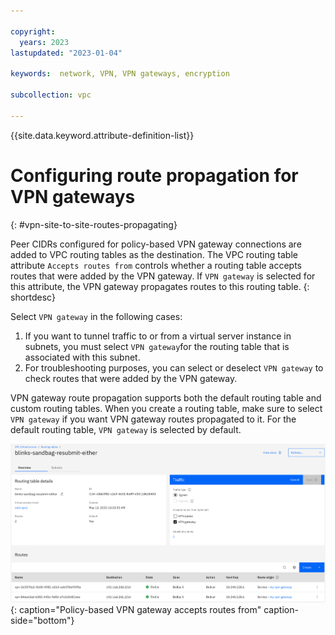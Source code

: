 ```yaml
---

copyright:
  years: 2023
lastupdated: "2023-01-04"

keywords:  network, VPN, VPN gateways, encryption

subcollection: vpc

---
```


{{site.data.keyword.attribute-definition-list}}

# Configuring route propagation for VPN gateways
{: #vpn-site-to-site-routes-propagating}  

Peer CIDRs configured for policy-based VPN gateway connections are added to VPC routing tables as the destination. The VPC routing table attribute `Accepts routes from` controls whether a routing table accepts routes that were added by the VPN gateway. If `VPN gateway` is selected for this attribute, the VPN gateway propagates routes to this routing table.
{: shortdesc}

Select `VPN gateway` in the following cases:

1. If you want to tunnel traffic to or from a virtual server instance in subnets, you must select `VPN gateway`for the routing table that is associated with this subnet.
1. For troubleshooting purposes, you can select or deselect `VPN gateway` to check routes that were added by the VPN gateway.

VPN gateway route propagation supports both the default routing table and custom routing tables. When you create a routing table, make sure to select `VPN gateway` if you want VPN gateway routes propagated to it. For the default routing table, `VPN gateway` is selected by default.

![Policy-based VPN gateway accepts routes from](images/vpn-gateway-routes-propagating.png){: caption="Policy-based VPN gateway accepts routes from" caption-side="bottom"}
